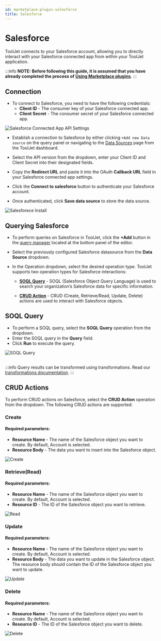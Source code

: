 ```yaml
---
id: marketplace-plugin-salesforce
title: Salesforce
---
```


# Salesforce

ToolJet connects to your Salesforce account, allowing you to directly interact with your Salesforce connected app from within your ToolJet application.

:::info
**NOTE:** **Before following this guide, it is assumed that you have already completed the process of [Using Marketplace plugins](/docs/marketplace/marketplace-overview#using-marketplace-plugins)**.
:::

## Connection

- To connect to Salesforce, you need to have the following credentials:
  - **Client ID** - The consumer key of your Salesforce connected app.
  - **Client Secret** - The consumer secret of your Salesforce connected app.

<div style={{textAlign: 'center'}}>
    <img style={{ border:'0', marginBottom:'15px', borderRadius:'5px', boxShadow: '0px 1px 3px rgba(0, 0, 0, 0.2)' }} className="screenshot-full" src="/img/marketplace/plugins/salesforce/api_settings.png" alt="Salesforce Connected App API Settings" />
</div>

- Establish a connection to Salesforce by either clicking `+Add new Data source` on the query panel or navigating to the [Data Sources](/docs/data-sources/overview/) page from the ToolJet dashboard.

- Select the API version from the dropdown, enter your Client ID and Client Secret into their designated fields.

- Copy the **Redirect URL** and paste it into the OAuth **Callback URL** field in your Salesforce connected app settings.

- Click the **Connect to salesforce** button to authenticate your Salesforce account.

- Once authenticated, click **Save data source** to store the data source.

<div style={{textAlign: 'center'}}>
    <img style={{ border:'0', marginBottom:'15px', borderRadius:'5px', boxShadow: '0px 1px 3px rgba(0, 0, 0, 0.2)' }} className="screenshot-full" src="/img/marketplace/plugins/salesforce/setup.png" alt="Salesforece Install" />
</div>

## Querying Salesforce

- To perform queries on Salesforce in ToolJet, click the **+Add** button in the [query manager](/docs/app-builder/query-panel/#add) located at the bottom panel of the editor.
- Select the previously configured Salesforce datasource from the **Data Source** dropdown.

- In the Operation dropdown, select the desired operation type. ToolJet supports two operation types for Salesforce interactions:
 
   - **[SOQL Query](#soql-query)** - SOQL (Salesforce Object Query Language) is used to search your organization’s Salesforce data for specific information.

   - **[CRUD Action](#crud-actions)** - CRUD (Create, Retrieve/Read, Update, Delete) actions are used to interact with Salesforce objects.


## SOQL Query

- To perform a SOQL query, select the **SOQL Query** operation from the dropdown.
- Enter the SOQL query in the **Query** field.
- Click **Run** to execute the query.

<div style={{textAlign: 'center'}}>
    <img style={{ border:'0', marginBottom:'15px', borderRadius:'5px', boxShadow: '0px 1px 3px rgba(0, 0, 0, 0.2)' }} className="screenshot-full" src="/img/marketplace/plugins/salesforce/soql-query.png" alt="SOQL Query" />
</div>

<br/>

:::info
Query results can be transformed using transformations. Read our [transformations documentation](/docs/tutorial/transformations).
:::

## CRUD Actions

To perform CRUD actions on Salesforce, select the **CRUD Action** operation from the dropdown. The following CRUD actions are supported:

### Create

  #### Required parameters:
  - **Resource Name** - The name of the Salesforce object you want to create. By default, Account is selected.
  - **Resource Body** - The data you want to insert into the Salesforce object.

<div style={{textAlign: 'center'}}>
    <img style={{ border:'0', marginBottom:'15px', borderRadius:'5px', boxShadow: '0px 1px 3px rgba(0, 0, 0, 0.2)' }} className="screenshot-full" src="/img/marketplace/plugins/salesforce/action-create.png" alt="Create" />
</div>

### Retrieve(Read)
  
  #### Required parameters:
  - **Resource Name** - The name of the Salesforce object you want to create. By default, Account is selected.
  - **Resource ID** - The ID of the Salesforce object you want to retrieve.

  <div style={{textAlign: 'center'}}>
    <img style={{ border:'0', marginBottom:'15px', borderRadius:'5px', boxShadow: '0px 1px 3px rgba(0, 0, 0, 0.2)' }} className="screenshot-full" src="/img/marketplace/plugins/salesforce/action-read.png" alt="Read" />
</div>

### Update

  #### Required parameters:
  - **Resource Name** - The name of the Salesforce object you want to create. By default, Account is selected.
  - **Resource Body** - The data you want to update in the Salesforce object. The resource body should contain the ID of the Salesforce object you want to update.

  <div style={{textAlign: 'center'}}>
    <img style={{ border:'0', marginBottom:'15px', borderRadius:'5px', boxShadow: '0px 1px 3px rgba(0, 0, 0, 0.2)' }} className="screenshot-full" src="/img/marketplace/plugins/salesforce/action-update.png" alt="Update" />
</div>

### Delete

  #### Required parameters:
  - **Resource Name** - The name of the Salesforce object you want to create. By default, Account is selected.
  - **Resource ID** - The ID of the Salesforce object you want to delete.

<div style={{textAlign: 'center'}}>
    <img style={{ border:'0', marginBottom:'15px', borderRadius:'5px', boxShadow: '0px 1px 3px rgba(0, 0, 0, 0.2)' }} className="screenshot-full" src="/img/marketplace/plugins/salesforce/action-delete.png" alt="Delete" />
</div>



